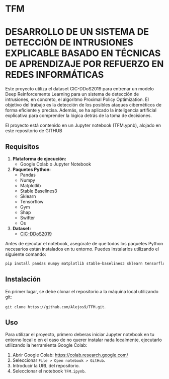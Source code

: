 # TFM
# DESARROLLO DE UN SISTEMA DE DETECCIÓN DE INTRUSIONES EXPLICABLE BASADO EN TÉCNICAS DE APRENDIZAJE POR REFUERZO EN REDES INFORMÁTICAS

Este proyecto utiliza el dataset CIC-DDoS2019 para entrenar un modelo Deep Reinforcemente Learning para un sistema de detección de intrusiones, en concreto, el algoritmo Proximal Policy Optimization. El objetivo del trabajo es la detección de los posibles ataques cibernéticos de forma eficiente y precisa. Además, se ha aplicado la inteligencia artificial explicativa para comprender la lógica detrás de la toma de decisiones.

El proyecto está contenido en un Jupyter notebook (TFM.ypnb), alojado en este repositorio de GITHUB

## Requisitos

1. **Plataforma de ejecución:**  
   - Google Colab o Jupyter Notebook
2. **Paquetes Python:**
   - Pandas
   - Numpy
   - Matplotlib
   - Stable Baselines3
   - Sklearn
   - Tensorflow
   - Gym
   - Shap
   - Swifter
   - Os
3. **Dataset:**
   - [CIC-DDoS2019](https://www.unb.ca/cic/datasets/ddos-2019.html)

Antes de ejecutar el notebook, asegúrate de que todos los paquetes Python necesarios están instalados en tu entorno. Puedes instalarlos utilizando el siguiente comando:

```bash
pip install pandas numpy matplotlib stable-baselines3 sklearn tensorflow gym shap swifter
```

## Instalación

En primer lugar, se debe clonar el repositorio a la máquina local utilizando git:

`git clone https://github.com/Alejos9/TFM.git`.
  
## Uso

Para utilizar el proyecto, primero deberas iniciar Jupyter notebook en tu entorno local o en el caso de no querer instalar nada localmente, ejecutarlo utilizando la herramienta Google Colab:
  1. Abrir Google Colab: https://colab.research.google.com/
  2. Seleccionar `File > Open notebook > GitHub`.
  3. Introducir la URL del repositorio.
  4. Seleccionar el notebook `TFM.ipynb`.
